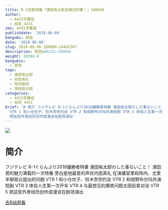 ```yaml
---
title: R-1优胜特番「濱田祐太郎没做过的事！」180604
author:
  - 4431字幕组
  - 叔叔_4431
zmz: 4431字幕组
publishdate: '2018-06-04'
bangumi: 其他
date: '2018-06-06'
slug: 2018-06-06-180604-24442307
description: 其他&#8226;180604
weight: 19394.0
bangumis:
  - 其他
tags:
  - 濱田祐太郎
  - 内田真礼
  - 阵内智则
  - 滨田祐太郎
categories:
  - 4431字幕组
  - 叔叔_4431
brief: '# 简介 フジテレビ R-1ぐらんぷり2018優勝者特番 濱田祐太郎のした事ないこと！ 濱田君的魅力满载的一次特番 旁白是他最爱的声优内田真礼 在演播室里和阵内、尤里羊聊观众提出的问题
  VTR 1 和小仓优子、铃木奈奈约会 VTR 2 和绀野布尔玛共演短剧 VTR 3 体验人生第一次开车 VTR 4 与最想见的爆笑问题太田前辈对谈 VTR 5
  把这些外景经历创作成漫谈在剧场演出'
---
```

![](https://i.imgur.com/gOVwt5J.jpg)
# 简介  
フジテレビ R-1ぐらんぷり2018優勝者特番 濱田祐太郎のした事ないこと！
濱田君的魅力满载的一次特番
旁白是他最爱的声优内田真礼
在演播室里和阵内、尤里羊聊观众提出的问题
VTR 1 和小仓优子、铃木奈奈约会
VTR 2 和绀野布尔玛共演短剧
VTR 3 体验人生第一次开车
VTR 4 与最想见的爆笑问题太田前辈对谈
VTR 5 把这些外景经历创作成漫谈在剧场演出  

[去B站观看](https://www.bilibili.com/video/av24442307/)
 
